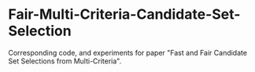 # Fair-Multi-Criteria-Candidate-Set-Selection
Corresponding code, and experiments for paper "Fast and Fair Candidate Set Selections from Multi-Criteria". 
